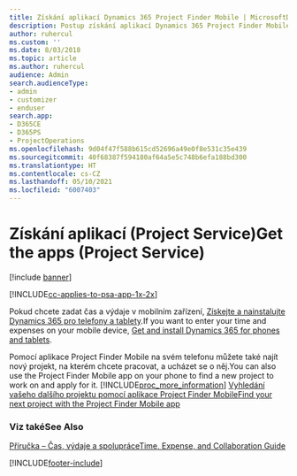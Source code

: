 ```yaml
---
title: Získání aplikací Dynamics 365 Project Finder Mobile | MicrosoftDocs
description: Postup získání aplikací Dynamics 365 Project Finder Mobile
author: ruhercul
ms.custom: ''
ms.date: 8/03/2018
ms.topic: article
ms.author: ruhercul
audience: Admin
search.audienceType:
- admin
- customizer
- enduser
search.app:
- D365CE
- D365PS
- ProjectOperations
ms.openlocfilehash: 9d04f47f588b615cd52696a49e0f8e531c35e439
ms.sourcegitcommit: 40f68387f594180af64a5e5c748b6efa188bd300
ms.translationtype: HT
ms.contentlocale: cs-CZ
ms.lasthandoff: 05/10/2021
ms.locfileid: "6007403"
---
```

# <a name="get-the-apps-project-service"></a><span data-ttu-id="00324-103">Získání aplikací (Project Service)</span><span class="sxs-lookup"><span data-stu-id="00324-103">Get the apps (Project Service)</span></span>

[!include [banner](../includes/psa-now-project-operations.md)]

[!INCLUDE[cc-applies-to-psa-app-1x-2x](../includes/cc-applies-to-psa-app-1x-2x.md)]

<span data-ttu-id="00324-104">Pokud chcete zadat čas a výdaje v mobilním zařízení, [Získejte a nainstalujte Dynamics 365 pro telefony a tablety](/dynamics365/mobile-app/dynamics-365-phones-tablets-users-guide).</span><span class="sxs-lookup"><span data-stu-id="00324-104">If you want to enter your time and expenses on your mobile device, [Get and install Dynamics 365 for phones and tablets](/dynamics365/mobile-app/dynamics-365-phones-tablets-users-guide).</span></span>  
  
 <span data-ttu-id="00324-105">Pomocí aplikace Project Finder Mobile na svém telefonu můžete také najít nový projekt, na kterém chcete pracovat, a ucházet se o něj.</span><span class="sxs-lookup"><span data-stu-id="00324-105">You can also use the Project Finder Mobile app on your phone to find a new project to work on and apply for it.</span></span> [!INCLUDE[proc_more_information](../includes/proc-more-information.md)] <span data-ttu-id="00324-106">[Vyhledání vašeho dalšího projektu pomocí aplikace Project Finder Mobile](../psa/find-next-project-finder-mobile-app.md)</span><span class="sxs-lookup"><span data-stu-id="00324-106">[Find your next project with the Project Finder Mobile app](../psa/find-next-project-finder-mobile-app.md)</span></span> 
  
### <a name="see-also"></a><span data-ttu-id="00324-107">Viz také</span><span class="sxs-lookup"><span data-stu-id="00324-107">See Also</span></span>  
 [<span data-ttu-id="00324-108">Příručka – Čas, výdaje a spolupráce</span><span class="sxs-lookup"><span data-stu-id="00324-108">Time, Expense, and Collaboration Guide</span></span>](../psa/time-expense-collaboration-guide.md)


[!INCLUDE[footer-include](../includes/footer-banner.md)]